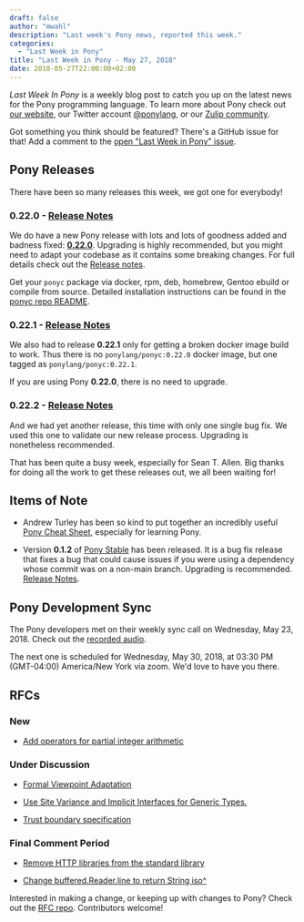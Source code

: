 ```yaml
---
draft: false
author: "mwahl"
description: "Last week's Pony news, reported this week."
categories:
  - "Last Week in Pony"
title: "Last Week in Pony - May 27, 2018"
date: 2018-05-27T22:00:00+02:00
---
```

_Last Week In Pony_ is a weekly blog post to catch you up on the latest news for the Pony programming language. To learn more about Pony check out [our website](https://ponylang.io), our Twitter account [@ponylang](https://twitter.com/ponylang), or our [Zulip community](https://ponylang.zulipchat.com).

Got something you think should be featured? There's a GitHub issue for that! Add a comment to the [open "Last Week in Pony" issue](https://github.com/ponylang/ponylang.github.io/issues?q=is%3Aissue+is%3Aopen+label%3Alast-week-in-pony).
<!--more-->

## Pony Releases

There have been so many releases this week, we got one for everybody!

### 0.22.0 - [Release Notes](https://www.ponylang.io/blog/2018/05/0.22.0-released/)

We do have a new Pony release with lots and lots of goodness added and badness fixed: [**0.22.0**](https://www.ponylang.io/blog/2018/05/0.22.0-released/). Upgrading is highly recommended, but you might need to adapt your codebase as it contains some breaking changes. For full details check out the [Release notes](https://www.ponylang.io/blog/2018/05/0.22.0-released/).

Get your `ponyc` package via docker, rpm, deb, homebrew, Gentoo ebuild or compile from source. Detailed installation instructions can be found in the [ponyc repo README](https://github.com/ponylang/ponyc/blob/main/README.md).

### 0.22.1 - [Release Notes](https://www.ponylang.io/blog/2018/05/0.22.1-released/)

We also had to release **0.22.1** only for getting a broken docker image build to work. Thus there is no `ponylang/ponyc:0.22.0` docker image, but one tagged as `ponylang/ponyc:0.22.1`.

If you are using Pony **0.22.0**, there is no need to upgrade.

### 0.22.2 - [Release Notes](https://www.ponylang.io/blog/2018/05/0.22.2-released/)

And we had yet another release, this time with only one single bug fix. We used this one to validate our new release process. Upgrading is nonetheless recommended.

That has been quite a busy week, especially for Sean T. Allen. Big thanks for doing all the work to get these releases out, we all been waiting for!

## Items of Note

- Andrew Turley has been so kind to put together an incredibly useful [Pony Cheat Sheet](https://www.ponylang.io/media/cheatsheet/pony-cheat-sheet.pdf), especially for learning Pony.

- Version **0.1.2** of [Pony Stable](https://github.com/ponylang/pony-stable) has been released. It is a bug fix release that fixes a bug that could cause issues if you were using a dependency whose commit was on a non-main branch. Upgrading is recommended. [Release Notes](https://www.ponylang.io/blog/2018/05/pony-stable-0.1.2-released/).

## Pony Development Sync

The Pony developers met on their weekly sync call on Wednesday, May 23, 2018. Check out the [recorded audio](https://sync-recordings.ponylang.io/r/2018_05_23.m4a).

The next one is scheduled for Wednesday, May 30, 2018, at 03:30 PM (GMT-04:00) America/New York via zoom. We'd love to have you there.

## RFCs

### New

- [Add operators for partial integer arithmetic](https://github.com/ponylang/rfcs/pull/125)

### Under Discussion

- [Formal Viewpoint Adaptation](https://github.com/ponylang/rfcs/pull/122)

- [Use Site Variance and Implicit Interfaces for Generic Types.](https://github.com/ponylang/rfcs/pull/123)

- [Trust boundary specification](https://github.com/ponylang/rfcs/pull/124)

### Final Comment Period

- [Remove HTTP libraries from the standard library](https://github.com/ponylang/rfcs/pull/117)

- [Change buffered.Reader.line to return String iso^](https://github.com/ponylang/rfcs/pull/126)

Interested in making a change, or keeping up with changes to Pony? Check out the [RFC repo](https://github.com/ponylang/rfcs). Contributors welcome!
